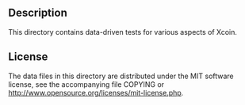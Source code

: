 Description
------------

This directory contains data-driven tests for various aspects of Xcoin.

License
--------

The data files in this directory are distributed under the MIT software
license, see the accompanying file COPYING or
http://www.opensource.org/licenses/mit-license.php.


